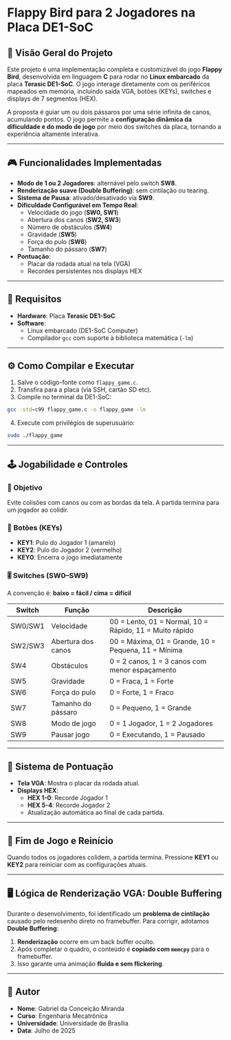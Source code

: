 
# Flappy Bird para 2 Jogadores na Placa DE1-SoC

## 📌 Visão Geral do Projeto

Este projeto é uma implementação completa e customizável do jogo **Flappy Bird**, desenvolvida em linguagem **C** para rodar no **Linux embarcado** da placa **Terasic DE1-SoC**. O jogo interage diretamente com os periféricos mapeados em memória, incluindo saída VGA, botões (KEYs), switches e displays de 7 segmentos (HEX).

A proposta é guiar um ou dois pássaros por uma série infinita de canos, acumulando pontos. O jogo permite a **configuração dinâmica da dificuldade e do modo de jogo** por meio dos switches da placa, tornando a experiência altamente interativa.

---

## 🎮 Funcionalidades Implementadas

- **Modo de 1 ou 2 Jogadores**: alternável pelo switch **SW8**.
- **Renderização suave (Double Buffering)**: sem cintilação ou tearing.
- **Sistema de Pausa**: ativado/desativado via **SW9**.
- **Dificuldade Configurável em Tempo Real**:
  - Velocidade do jogo (**SW0, SW1**)
  - Abertura dos canos (**SW2, SW3**)
  - Número de obstáculos (**SW4**)
  - Gravidade (**SW5**)
  - Força do pulo (**SW6**)
  - Tamanho do pássaro (**SW7**)
- **Pontuação**:
  - Placar da rodada atual na tela (VGA)
  - Recordes persistentes nos displays HEX

---

## 🧰 Requisitos

- **Hardware**: Placa **Terasic DE1-SoC**
- **Software**:
  - Linux embarcado (DE1-SoC Computer)
  - Compilador `gcc` com suporte à biblioteca matemática (`-lm`)

---

## ⚙️ Como Compilar e Executar

1. Salve o código-fonte como `flappy_game.c`.
2. Transfira para a placa (via SSH, cartão SD etc).
3. Compile no terminal da DE1-SoC:

```bash
gcc -std=c99 flappy_game.c -o flappy_game -lm
```

4. Execute com privilégios de superusuário:

```bash
sudo ./flappy_game
```

---

## 🕹️ Jogabilidade e Controles

### 🎯 Objetivo

Evite colisões com canos ou com as bordas da tela. A partida termina para um jogador ao colidir.

### 🔘 Botões (KEYs)

- **KEY1**: Pulo do Jogador 1 (amarelo)
- **KEY2**: Pulo do Jogador 2 (vermelho)
- **KEY0**: Encerra o jogo imediatamente

### 🎚️ Switches (SW0–SW9)

A convenção é: **baixo = fácil / cima = difícil**

| Switch | Função | Descrição |
|--------|--------|-----------|
| SW0/SW1 | Velocidade | 00 = Lento, 01 = Normal, 10 = Rápido, 11 = Muito rápido |
| SW2/SW3 | Abertura dos canos | 00 = Máxima, 01 = Grande, 10 = Pequena, 11 = Mínima |
| SW4 | Obstáculos | 0 = 2 canos, 1 = 3 canos com menor espaçamento |
| SW5 | Gravidade | 0 = Fraca, 1 = Forte |
| SW6 | Força do pulo | 0 = Forte, 1 = Fraco |
| SW7 | Tamanho do pássaro | 0 = Pequeno, 1 = Grande |
| SW8 | Modo de jogo | 0 = 1 Jogador, 1 = 2 Jogadores |
| SW9 | Pausar jogo | 0 = Executando, 1 = Pausado |

---

## 🧮 Sistema de Pontuação

- **Tela VGA**: Mostra o placar da rodada atual.
- **Displays HEX**:
  - **HEX 1-0**: Recorde Jogador 1
  - **HEX 5-4**: Recorde Jogador 2
  - Atualização automática ao final de cada partida.

---

## 🔄 Fim de Jogo e Reinício

Quando todos os jogadores colidem, a partida termina. Pressione **KEY1** ou **KEY2** para reiniciar com as configurações atuais.

---

## 🖥️ Lógica de Renderização VGA: Double Buffering

Durante o desenvolvimento, foi identificado um **problema de cintilação** causado pelo redesenho direto no framebuffer. Para corrigir, adotamos **Double Buffering**:

1. **Renderização** ocorre em um back buffer oculto.
2. Após completar o quadro, o conteúdo é **copiado com `memcpy`** para o framebuffer.
3. Isso garante uma animação **fluida e sem flickering**.

---

## 👤 Autor

- **Nome**: Gabriel da Conceição Miranda 
- **Curso**: Engenharia Mecatrônica 
- **Universidade**: Universidade de Brasília  
- **Data**: Julho de 2025
